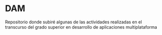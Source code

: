 # DAM
Repositorio donde subiré algunas de las actividades realizadas en el transcurso del grado superior en desarrollo de aplicaciones multiplataforma
